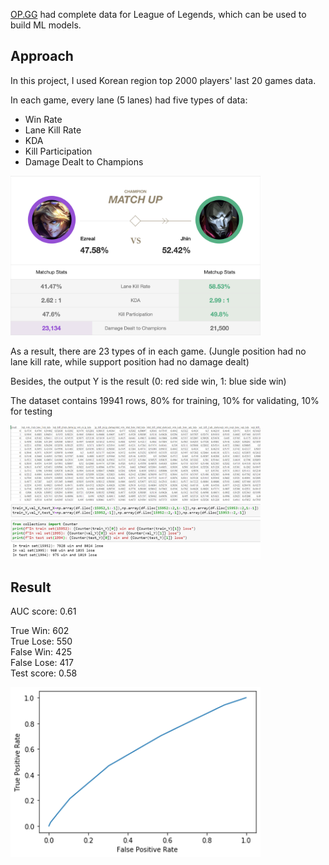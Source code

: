 [OP.GG](https://www.op.gg/) had complete data for League of Legends, which can be used to build ML models.

## Approach
In this project, I used Korean region top 2000 players' last 20 games data.

In each game, every lane (5 lanes) had five types of data:
+ Win Rate
+ Lane Kill Rate
+ KDA
+ Kill Participation
+ Damage Dealt to Champions

<p style="text-align: left;">
<img src="images/data_sources.png" alt="drawing" width="400"/>
</p>

As a result, there are 23 types of in each game. (Jungle position had no lane kill rate, while support position had no damage dealt)

Besides, the output Y is the result (0: red side win, 1: blue side win)

The dataset contains 19941 rows, 80% for training, 10% for validating, 10% for testing

<p style="text-align: left;">
<img src="images/data_preview.png" alt="drawing" width="400"/>
<br>
<img src="images/data_splitting.png" alt="drawing" width="400"/>
</p>

## Result
AUC score: 0.61

True Win: 602<br>
True Lose: 550<br>
False Win: 425<br>
False Lose: 417<br>
Test score: 0.58

<p style="text-align: left;">
<img src="images/result.png" alt="drawing" width="400"/>
</p>
